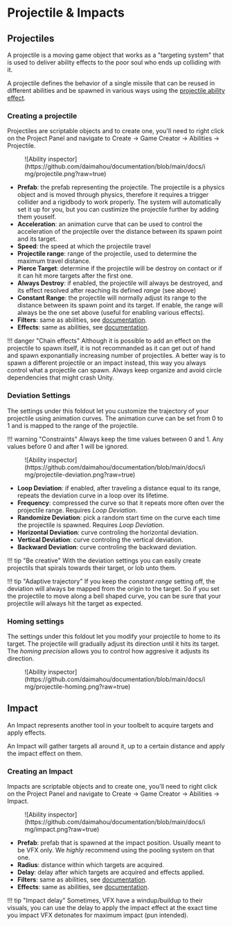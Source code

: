 # Projectile & Impacts

## Projectiles

A projectile is a moving game object that works as a "targeting system" that is used to deliver ability effects to the poor soul who ends up colliding with it.

A projectile defines the behavior of a single missile that can be reused in different abilities and be spawned in various ways using the [projectile ability effect](../ability-asset/effects/#projectile).

### Creating a projectile

Projectiles are scriptable objects and to create one, you'll need to right click on the Project Panel and navigate to Create → Game Creator → Abilities → Projectile.


<figure markdown>
  ![Ability inspector](https://github.com/daimahou/documentation/blob/main/docs/img/projectile.png?raw=true)
</figure>

- **Prefab**: the prefab representing the projectile. The projectile is a physics object and is moved through physics, therefore it requires a trigger collider and a rigidbody to work properly. The system will automatically set it up for you, but you can custimize the projectile further by adding them youself.
- **Acceleration**: an animation curve that can be used to control the acceleration of the projectile over the distance between its spawn point and its target.
- **Speed**: the speed at which the projectile travel
- **Projectile range**: range of the projectile, used to determine the maximum travel distance.
- **Pierce Target**: determine if the projectile will be destroy on contact or if it can hit more targets after the first one.
- **Always Destroy**: if enabled, the projectile will always be destroyed, and its effect resolved after reaching its defined *range* (see above)
- **Constant Range**: the projectile will normally adjust its range to the distance between its spawn point and its target. If enable, the range will always be the one set above (useful for enabling various effects).
- **Filters**: same as abilities, see [documentation](../ability-asset/#filter-system).
- **Effects**: same as abilities, see [documentation](../ability-asset/#effect-system).

!!! danger "Chain effects"
    Although it is possible to add an effect on the projectile to spawn itself, it is not recommanded as it can get out of hand and spawn exponantially increasing number of projectiles. A better way is to spawn a different projectile or an impact instead, this way you always control what a projectile can spawn. Always keep organize and avoid circle dependencies that might crash Unity. 


### Deviation Settings

The settings under this foldout let you customize the trajectory of your projectile using animation curves. The animation curve can be set from 0 to 1 and is mapped to the range of the projectile.

!!! warning "Constraints"
    Always keep the time values between 0 and 1. Any values before 0 and after 1 will be ignored.

<figure markdown>
  ![Ability inspector](https://github.com/daimahou/documentation/blob/main/docs/img/projectile-deviation.png?raw=true)
</figure>

- **Loop Deviation**: if enabled, after traveling a distance equal to its range, repeats the deviation curve in a loop over its lifetime.
- **Frequency**: compressed the curve so that it repeats more often over the projectile range. Requires *Loop Deviation*.
- **Randomize Deviation**: pick a random start time on the curve each time the projectile is spawned. Requires *Loop Deviation*.
- **Horizontal Deviation**: curve controling the horizontal deviation.
- **Vertical Deviation**: curve controling the vertical deviation.
- **Backward Deviation**: curve controling the backward deviation.


!!! tip "Be creative"
    With the deviation settings you can easily create projectils that spirals towards their target, or lob unto them.


!!! tip "Adaptive trajectory"
    If you keep the *constant range* setting off, the deviation will always be mapped from the origin to the target. So if you set the projectile to move along a bell shaped curve, you can be sure that your projectile will always hit the target as expected.

### Homing settings

The settings under this foldout let you modify your projectile to home to its target. The projectile will gradually adjust its direction until it hits its target. The *homing precision* allows you to control how aggresive it adjusts its direction.

<figure markdown>
  ![Ability inspector](https://github.com/daimahou/documentation/blob/main/docs/img/projectile-homing.png?raw=true)
</figure>

## Impact

An Impact represents another tool in your toolbelt to acquire targets and apply effects.

An Impact will gather targets all around it, up to a certain distance and apply the impact effect on them.

### Creating an Impact

Impacts are scriptable objects and to create one, you'll need to right click on the Project Panel and navigate to Create → Game Creator → Abilities → Impact.

<figure markdown>
  ![Ability inspector](https://github.com/daimahou/documentation/blob/main/docs/img/impact.png?raw=true)
</figure>

- **Prefab**: prefab that is spawned at the impact position. Usually meant to be VFX only. We *highly* recommend using the pooling system on that one.
- **Radius**: distance within which targets are acquired.
- **Delay**: delay after which targets are acquired and effects applied.
- **Filters**: same as abilities, see [documentation](../ability-asset/#filter-system).
- **Effects**: same as abilities, see [documentation](../ability-asset/#effect-system).

!!! tip "Impact delay"
    Sometimes, VFX have a windup/buildup to their visuals, you can use the delay to apply the impact effect at the exact time you impact VFX detonates for maximum impact (pun intended).